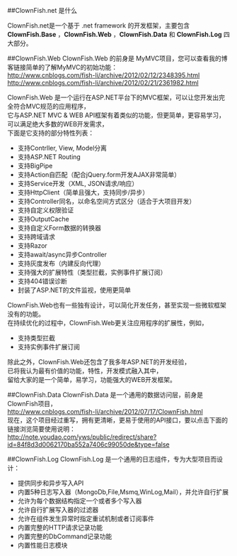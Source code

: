﻿
##ClownFish.net 是什么

ClownFish.net是一个基于 .net framework 的开发框架，主要包含 **ClownFish.Base** ，**ClownFish.Web** ，**ClownFish.Data** 和 **ClownFish.Log** 四大部分。  


##ClownFish.Web
ClownFish.Web 的前身是 MyMVC项目，您可以查看我的博客链接简单的了解MyMVC的初始功能：  
<http://www.cnblogs.com/fish-li/archive/2012/02/12/2348395.html>  
<http://www.cnblogs.com/fish-li/archive/2012/02/21/2361982.html>


ClownFish.Web 是一个运行在ASP.NET平台下的MVC框架，可以让您开发出完全符合MVC规范的应用程序，  
它与ASP.NET MVC & WEB API框架有着类似的功能，但更简单，更容易学习，可以满足绝大多数的WEB开发需求，  
下面是它支持的部分特性列表： 

 - 支持Contrller, View, Model分离
 - 支持ASP.NET Routing
 - 支持BigPipe
 - 支持Action自匹配（配合jQuery.form开发AJAX非常简单）
 - 支持Service开发（XML, JSON请求/响应）
 - 支持HttpClient（简单且强大，支持同步/异步）
 - 支持Controller同名，以命名空间方式区分（适合于大项目开发）
 - 支持自定义权限验证
 - 支持OutputCache
 - 支持自定义Form数据的转换器
 - 支持跨域请求
 - 支持Razor
 - 支持await/async异步Controller
 - 支持灰度发布（内建反向代理）
 - 支持强大的扩展特性（类型拦截，实例事件扩展订阅）
 - 支持404错误诊断
 - 封装了ASP.NET的文件监视，使用更简单


ClownFish.Web也有一些独有设计，可以简化开发任务，甚至实现一些微软框架没有的功能。  
在持续优化的过程中，ClownFish.Web更关注应用程序的扩展性，例如，  

 - 支持类型拦截
 - 支持实例事件扩展订阅


除此之外，ClownFish.Web还包含了我多年ASP.NET的开发经验，  
已将我认为最有价值的功能，特性，开发模式融入其中，  
留给大家的是一个简单，易学习，功能强大的WEB开发框架。


##ClownFish.Data
ClownFish.Data 是一个通用的数据访问层，前身是ClownFish项目，  
<http://www.cnblogs.com/fish-li/archive/2012/07/17/ClownFish.html>  
现在，这个项目经过重写，拥有更清晰，更易于使用的API接口，要以点击下面的链接浏览简要使用说明：  
<http://note.youdao.com/yws/public/redirect/share?id=84f8d3d0062170ba552a7406c99050de&type=false>


##ClownFish.Log
ClownFish.Log 是一个通用的日志组件，专为大型项目而设计：
 - 提供同步和异步写入API
 - 内置5种日志写入器（MongoDb,File,Msmq,WinLog,Mail），并允许自行扩展
 - 允许为每个数据结构指定一个或者多个写入器
 - 允许自行扩展写入器的过滤器
 - 允许在组件发生异常时指定重试机制或者订阅事件
 - 内置完整的HTTP请求记录功能
 - 内置完整的DbCommand记录功能
 - 内置性能日志模块
